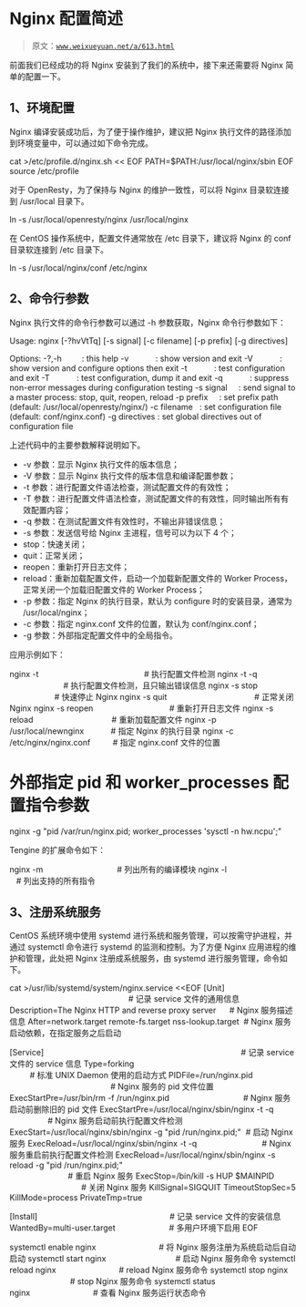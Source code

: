# Nginx 配置简述

> 原文：[`www.weixueyuan.net/a/613.html`](http://www.weixueyuan.net/a/613.html)

前面我们已经成功的将 Nginx 安装到了我们的系统中，接下来还需要将 Nginx 简单的配置一下。

## 1、环境配置

Nginx 编译安装成功后，为了便于操作维护，建议把 Nginx 执行文件的路径添加到环境变量中，可以通过如下命令完成。

cat >/etc/profile.d/nginx.sh << EOF
PATH=$PATH:/usr/local/nginx/sbin
EOF
source /etc/profile

对于 OpenResty，为了保持与 Nginx 的维护一致性，可以将 Nginx 目录软连接到 /usr/local 目录下。

ln -s /usr/local/openresty/nginx /usr/local/nginx

在 CentOS 操作系统中，配置文件通常放在 /etc 目录下，建议将 Nginx 的 conf 目录软连接到 /etc 目录下。

ln -s /usr/local/nginx/conf /etc/nginx

## 2、命令行参数

Nginx 执行文件的命令行参数可以通过 -h 参数获取，Nginx 命令行参数如下：

Usage: nginx [-?hvVtTq] [-s signal] [-c filename] [-p prefix] [-g directives]

Options:
-?,-h         : this help
-v            : show version and exit
-V            : show version and configure options then exit
-t            : test configuration and exit
-T            : test configuration, dump it and exit
-q            : suppress non-error messages during configuration testing
-s signal     : send signal to a master process: stop, quit, reopen, reload
-p prefix     : set prefix path (default: /usr/local/openresty/nginx/)
-c filename   : set configuration file (default: conf/nginx.conf)
-g directives : set global directives out of configuration file

上述代码中的主要参数解释说明如下。

*   -v 参数：显示 Nginx 执行文件的版本信息；
*   -V 参数：显示 Nginx 执行文件的版本信息和编译配置参数；
*   -t 参数：进行配置文件语法检查，测试配置文件的有效性；
*   -T 参数：进行配置文件语法检查，测试配置文件的有效性，同时输出所有有效配置内容；
*   -q 参数：在测试配置文件有效性时，不输出非错误信息；
*   -s 参数：发送信号给 Nginx 主进程，信号可以为以下 4 个；
*   stop：快速关闭；
*   quit：正常关闭；
*   reopen：重新打开日志文件；
*   reload：重新加载配置文件，启动一个加载新配置文件的 Worker Process，正常关闭一个加载旧配置文件的 Worker Process；
*   -p 参数：指定 Nginx 的执行目录，默认为 configure 时的安装目录，通常为 /usr/local/nginx；
*   -c 参数：指定 nginx.conf 文件的位置，默认为 conf/nginx.conf；
*   -g 参数：外部指定配置文件中的全局指令。

应用示例如下：

nginx -t                                               # 执行配置文件检测
nginx -t -q                                          # 执行配置文件检测，且只输出错误信息
nginx -s stop                                      # 快速停止 Nginx
nginx -s quit                                       # 正常关闭 Nginx
nginx -s reopen                                  # 重新打开日志文件
nginx -s reload                                   # 重新加载配置文件
nginx -p /usr/local/newnginx            # 指定 Nginx 的执行目录
nginx -c /etc/nginx/nginx.conf          # 指定 nginx.conf 文件的位置
# 外部指定 pid 和 worker_processes 配置指令参数
nginx -g "pid /var/run/nginx.pid; worker_processes 'sysctl -n hw.ncpu';"

Tengine 的扩展命令如下：

nginx -m                                 # 列出所有的编译模块
nginx -l                                   # 列出支持的所有指令

## 3、注册系统服务

CentOS 系统环境中使用 systemd 进行系统和服务管理，可以按需守护进程，并通过 systemctl 命令进行 systemd 的监测和控制。为了方便 Nginx 应用进程的维护和管理，此处把 Nginx 注册成系统服务，由 systemd 进行服务管理，命令如下。

cat >/usr/lib/systemd/system/nginx.service <<EOF
[Unit]                                                                                     # 记录 service 文件的通用信息
Description=The Nginx HTTP and reverse proxy server      # Nginx 服务描述信息
After=network.target remote-fs.target nss-lookup.target  # Nginx 服务启动依赖，在指定服务之后启动

[Service]                                                                                        # 记录 service 文件的 service 信息
Type=forking                                    　                                         # 标准 UNIX Daemon 使用的启动方式
PIDFile=/run/nginx.pid                                                                 # Nginx 服务的 pid 文件位置
ExecStartPre=/usr/bin/rm -f /run/nginx.pid                                 # Nginx 服务启动前删除旧的 pid 文件
ExecStartPre=/usr/local/nginx/sbin/nginx -t -q                           # Nginx 服务启动前执行配置文件检测
ExecStart=/usr/local/nginx/sbin/nginx -g "pid /run/nginx.pid;"  # 启动 Nginx 服务
ExecReload=/usr/local/nginx/sbin/nginx -t -q                             # Nginx 服务重启前执行配置文件检测
ExecReload=/usr/local/nginx/sbin/nginx -s reload -g "pid /run/nginx.pid;" 
                                                                                                      # 重启 Nginx 服务
ExecStop=/bin/kill -s HUP $MAINPID                                          # 关闭 Nginx 服务
KillSignal=SIGQUIT
TimeoutStopSec=5
KillMode=process
PrivateTmp=true

[Install]                                                           # 记录 service 文件的安装信息
WantedBy=multi-user.target                        # 多用户环境下启用
EOF

systemctl enable nginx                            # 将 Nginx 服务注册为系统启动后自动启动
systemctl start nginx                               # 启动 Nginx 服务命令
systemctl reload nginx                            # reload Nginx 服务命令
systemctl stop nginx                               # stop Nginx 服务命令
systemctl status nginx                            # 查看 Nginx 服务运行状态命令